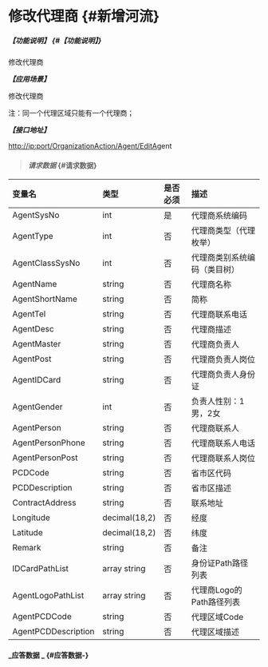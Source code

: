 # 修改代理商 {#新增河流}

##### _【功能说明】_ {#【功能说明】}

修改代理商

_**【应用场景】**_

修改代理商

注：同一个代理区域只能有一个代理商；

_**【接口地址】**_

[http://ip:port/OrganizationAction/Agent/EditA](http://ip:port/OrganizationAction/Customer/AddCustomer)gent

> #### _请求数据_ {#请求数据}

| 变量名 | 类型 | 是否必须 | 描述 |
| :--- | :--- | :--- | :--- |
| AgentSysNo | int | 是 | 代理商系统编码 |
| AgentType | int | 否 | 代理商类型（代理枚举） |
| AgentClassSysNo | int | 否 | 代理商类别系统编码（类目树） |
| AgentName | string | 否 | 代理商名称 |
| AgentShortName | string | 否 | 简称 |
| AgentTel | string | 否 | 代理商联系电话 |
| AgentDesc | string | 否 | 代理商描述 |
| AgentMaster | string | 否 | 代理商负责人 |
| AgentPost | string | 否 | 代理商负责人岗位 |
| AgentIDCard | string | 否 | 代理商负责人身份证 |
| AgentGender | int | 否 | 负责人性别：1男，2女 |
| AgentPerson | string | 否 | 代理商联系人 |
| AgentPersonPhone | string | 否 | 代理商联系人电话 |
| AgentPersonPost | string | 否 | 代理商联系人岗位 |
| PCDCode | string | 否 | 省市区代码 |
| PCDDescription | string | 否 | 省市区描述 |
| ContractAddress | string | 否 | 联系地址 |
| Longitude | decimal\(18,2\) | 否 | 经度 |
| Latitude | decimal\(18,2\) | 否 | 纬度 |
| Remark | string | 否 | 备注 |
| IDCardPathList | array string | 否 | 身份证Path路径列表 |
| AgentLogoPathList | array string | 否 | 代理商Logo的Path路径列表 |
| AgentPCDCode | string | 否 | 代理区域Code |
| AgentPCDDescription | string | 否 | 代理区域描述 |

#### _应答数据 _ {#应答数据-}



